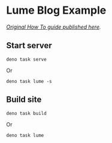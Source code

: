 # Lume Blog Example

_[Original How To guide published here](https://deno.com/blog/build-a-static-site-with-lume)._

## Start server

```
deno task serve
```

Or

```
deno task lume -s
```

## Build site

```
deno task build
```

Or

```
deno task lume
```

